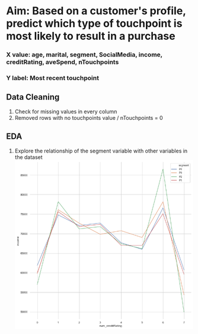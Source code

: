 # Aim: Based on a customer's profile, predict which type of touchpoint is most likely to result in a purchase
### X value: age, marital, segment, SocialMedia, income, creditRating, aveSpend, nTouchpoints
### Y label: Most recent touchpoint
## Data Cleaning
1. Check for missing values in every column
2. Removed rows with no touchpoints value / nTouchpoints = 0
## EDA
1. Explore the relationship of the segment variable with other variables in the dataset
![Income line plot](/images/plot1.png)
